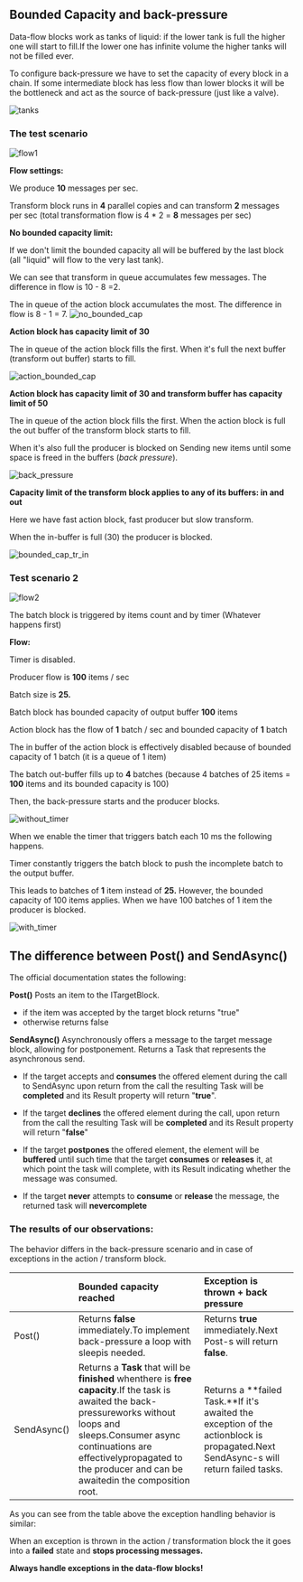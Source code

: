 ## Bounded Capacity and back-pressure

Data-flow blocks work as tanks of liquid: if the lower tank is full the higher one will start to fill.If the lower one has infinite volume the higher tanks will not be filled ever.

To configure back-pressure we have to set the capacity of every block in a chain. If some intermediate block has less flow than lower blocks it will be the bottleneck and act as the source of back-pressure (just like a valve).

![tanks](Documentation/tanks.png)



### The test scenario

![flow1](Documentation/flow1.png)

**Flow settings:**

We produce **10** messages per sec.

Transform block runs in **4** parallel copies and can transform **2** messages per sec (total transformation flow is 4 * 2 = **8** messages per sec)



**No bounded capacity limit:**

If we don't limit the bounded capacity all will be buffered by the last block (all "liquid" will flow to the very last tank).

We can see that transform in queue accumulates few messages. The difference in flow is 10 - 8 =2.

The in queue of the action block accumulates the most. The difference in flow is 8 - 1 = 7.
![no_bounded_cap](Documentation/no_bounded_cap.gif)



**Action block has capacity limit of 30**

The in queue of the action block fills the first. When it's full the next buffer (transform out buffer) starts to fill.

![action_bounded_cap](Documentation/action_bounded_cap.gif)



**Action block has capacity limit of 30 and transform buffer has capacity limit of 50**

The in queue of the action block fills the first. When the action block is full the out buffer of the transform block starts to fill.

When it's also full the producer is blocked on Sending new items until some space is freed in the buffers (*back pressure*).

![back_pressure](Documentation/back_pressure.gif)

**Capacity limit of the transform block applies to any of its buffers: in and out**

Here we have fast action block, fast producer but slow transform.

When the in-buffer is full (30) the producer is blocked.

![bounded_cap_tr_in](Documentation/bounded_cap_tr_in.gif)



### **Test scenario 2**

![flow2](Documentation/flow2.png)

The batch block is triggered by items count and by timer (Whatever happens first)



**Flow:**

Timer is disabled.

Producer flow is **100** items / sec

Batch size is **25.**

Batch block has bounded capacity of output buffer **100** items

Action block has the flow of **1** batch / sec and bounded capacity of **1** batch



The in buffer of the action block is effectively disabled because of bounded capacity of 1 batch (it is a queue of 1 item)

The batch out-buffer fills up to **4** batches (because 4 batches of 25 items = **100** items and its bounded capacity is 100)

Then, the back-pressure starts and the producer blocks.

![without_timer](Documentation/without_timer.gif)



When we enable the timer that triggers batch each 10 ms the following happens.

Timer constantly triggers the batch block to push the incomplete batch to the output buffer.

This leads to batches of **1** item instead of **25.** However, the bounded capacity of 100 items applies. When we have 100 batches of 1 item the producer is blocked.

![with_timer](Documentation/with_timer.gif)

## The difference between Post() and SendAsync()

The official documentation states the following:

**Post()**
Posts an item to the ITargetBlock.

- if the item was accepted by the target block
  returns "true"
- otherwise 
  returns false

**SendAsync()**
Asynchronously offers a message to the target message block, allowing for postponement.
Returns a Task that represents the asynchronous send.

- If the target accepts and **consumes** the offered element during the call to SendAsync
  upon return from the call the resulting Task will be **completed** and its Result property will return "**true**".

  

- If the target **declines** the offered element during the call,
  upon return from the call the resulting Task will be **completed** and its Result property will return "**false**"

  

- If the target **postpones** the offered element,
  the element will be **buffered** until such time that the target **consumes** or **releases** it,
  at which point the task will complete, with its Result indicating whether the message was consumed.

  

- If the target **never** attempts to **consume** or **release** the message,
  the returned task will **nevercomplete**

  

### The results of our observations:

The behavior differs in the back-pressure scenario and in case of exceptions in the action / transform block.

|             | Bounded capacity reached                                     | Exception is thrown **+** back pressure                      |
| :---------- | :----------------------------------------------------------- | :----------------------------------------------------------- |
| Post()      | Returns **false** immediately.To implement back-pressure a loop with sleepis needed. | Returns **true** immediately.Next Post-s will return **false**. |
| SendAsync() | Returns a **Task** that will be **finished** whenthere is **free capacity**.If the task is awaited the back-pressureworks without loops and sleeps.Consumer async continuations are effectivelypropagated to the producer and can be awaitedin the composition root. | Returns a **failed Task.**If it's awaited the exception of the actionblock is propagated.Next SendAsync-s will return failed tasks. |



As you can see from the table above the exception handling behavior is similar:

When an exception is thrown in the action / transformation block the it goes into a **failed** state and **stops processing messages.**

**Always handle exceptions in the data-flow blocks!**